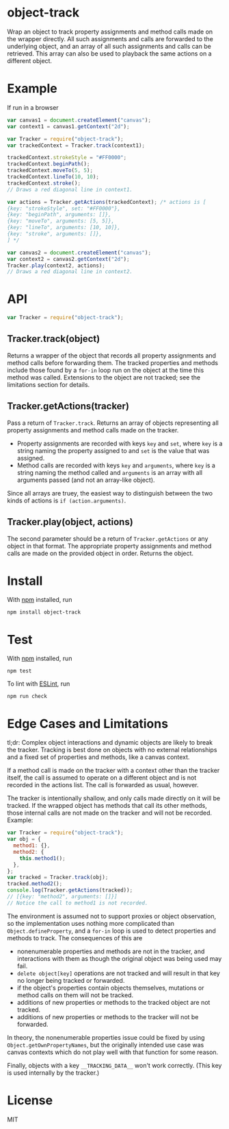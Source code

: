 # object-track

Wrap an object to track property assignments and method calls made on the
wrapper directly. All such assignments and calls are forwarded to the
underlying object, and an array of all such assignments and calls can be
retrieved. This array can also be used to playback the same actions on a
different object.

# Example

If run in a browser

``` js
var canvas1 = document.createElement("canvas");
var context1 = canvas1.getContext("2d");

var Tracker = require("object-track");
var trackedContext = Tracker.track(context1);

trackedContext.strokeStyle = "#FF0000";
trackedContext.beginPath();
trackedContext.moveTo(5, 5);
trackedContext.lineTo(10, 10);
trackedContext.stroke();
// Draws a red diagonal line in context1.

var actions = Tracker.getActions(trackedContext); /* actions is [
{key: "strokeStyle", set: "#FF0000"},
{key: "beginPath", arguments: []},
{key: "moveTo", arguments: [5, 5]},
{key: "lineTo", arguments: [10, 10]},
{key: "stroke", arguments: []},
] */

var canvas2 = document.createElement("canvas");
var context2 = canvas2.getContext("2d");
Tracker.play(context2, actions);
// Draws a red diagonal line in context2.
```

# API

``` js
var Tracker = require("object-track");
```

## Tracker.track(object)

Returns a wrapper of the object that records all property assignments and
method calls before forwarding them. The tracked properties and methods include
those found by a `for-in` loop run on the object at the time this method was
called. Extensions to the object are not tracked; see the limitations section
for details.

## Tracker.getActions(tracker)

Pass a return of `Tracker.track`. Returns an array of objects representing all
property assignments and method calls made on the tracker.
- Property assignments are recorded with keys `key` and `set`, where `key` is a
  string naming the property assigned to and `set` is the value that was
  assigned.
- Method calls are recorded with keys `key` and `arguments`, where `key` is a
  string naming the method called and `arguments` is an array with all
  arguments passed (and not an array-like object).

Since all arrays are truey, the easiest way to distinguish between the two
kinds of actions is `if (action.arguments)`.

## Tracker.play(object, actions)

The second parameter should be a return of `Tracker.getActions` or any object
in that format. The appropriate property assignments and method calls are made
on the provided object in order. Returns the object.

# Install

With [npm](http://npmjs.org) installed, run

```
npm install object-track
```

# Test

With [npm](http://npmjs.org) installed, run

```
npm test
```

To lint with [ESLint](http://eslint.org/), run

```
npm run check
```

# Edge Cases and Limitations

tl;dr: Complex object interactions and dynamic objects are likely to break the tracker. Tracking is best done on objects with no external relationships and a fixed set of properties and methods, like a canvas context.

If a method call is made on the tracker with a context other than the tracker itself, the call is assumed to operate on a different object and is not recorded in the actions list. The call is forwarded as usual, however.

The tracker is intentionally shallow, and only calls made directly on it will be tracked. If the wrapped object has methods that call its other methods, those internal calls are not made on the tracker and will not be recorded. Example:
``` js
var Tracker = require("object-track");
var obj = {
  method1: {},
  method2: {
    this.method1();
  },
};
var tracked = Tracker.track(obj);
tracked.method2();
console.log(Tracker.getActions(tracked));
// [{key: "method2", arguments: []}]
// Notice the call to method1 is not recorded.
```

The environment is assumed not to support proxies or object observation, so the implementation uses nothing more complicated than `Object.defineProperty`, and a `for-in` loop is used to detect properties and methods to track. The consequences of this are
- nonenumerable properties and methods are not in the tracker, and interactions with them as though the original object was being used may fail.
- `delete object[key]` operations are not tracked and will result in that key no longer being tracked or forwarded.
- if the object's properties contain objects themselves, mutations or method calls on them will not be tracked.
- additions of new properties or methods to the tracked object are not tracked.
- additions of new properties or methods to the tracker will not be forwarded.

In theory, the nonenumerable properties issue could be fixed by using `Object.getOwnPropertyNames`, but the originally intended use case was canvas contexts which do not play well with that function for some reason.

Finally, objects with a key `__TRACKING_DATA__` won't work correctly. (This key is used internally by the tracker.)

# License

MIT
